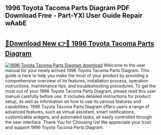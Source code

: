## 1996 Toyota Tacoma Parts Diagram PDF Download Free - Part-YXl User Guide Repair wAabE

# <h2><a href="http://dfltc5q.blite.top/?on=1996+Toyota+Tacoma+Parts+Diagram">🔗Download New 👉🔴 1996 Toyota Tacoma Parts Diagram</a></h2>

[![1996 Toyota Tacoma Parts Diagram download](https://i.imgur.com/lujVjoI.png)](http://dfltc5q.blite.top/?on=1996+Toyota+Tacoma+Parts+Diagram)
Welcome to the user manual for your newly arrived 1996 Toyota Tacoma Parts Diagram. This guide is here to help you make the most of your product by providing a comprehensive overview of its features, installation process, operation instructions, maintenance tips, and troubleshooting procedures. To get the most out of your 1996 Toyota Tacoma Parts Diagram, please read this user manual carefully before use. It includes detailed instructions for product setup, as well as information on how to use its various features and capabilities. 1996 Toyota Tacoma Parts Diagram offers users a range of advanced features, such as virtual assistant, smart notifications, customizable widgets, and automated tasks, all easily controlled through the user interface. Thank You for Choosing Us! We appreciate your trust and support 1996 Toyota Tacoma Parts Diagram.
